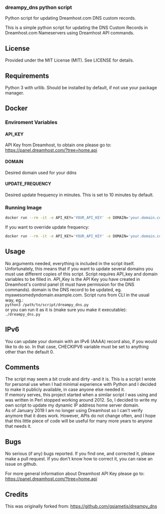 ### dreampy_dns python script
Python script for updating Dreamhost.com DNS custom records.

This is a simple python script for updating the
DNS Custom Records in Dreamhost.com Nameservers using
Dreamhost API commands.

## License
Provided under the MIT License (MIT). See LICENSE for details.

## Requirements

Python 3 with urllib. Should be installed by default, if not use your package manager.

## Docker
### Enviroment Variables
#### API_KEY
API Key from Dreamhost, to obtain one please go to: https://panel.dreamhost.com/?tree=home.api
#### DOMAIN 
Desired domain used for your ddns
#### UPDATE_FREQUENCY
Desired update frequency in minutes. This is set to 10 minutes by default.

### Running Image
```bash
docker run --rm -it -e API_KEY='YOUR_API_KEY' -e DOMAIN='your.domain.com' --name dreampy-dns doitandbedone/dreampy-dns
```
If you want to override update frequency:
```bash
docker run --rm -it -e API_KEY='YOUR_API_KEY' -e DOMAIN='your.domain.com' -e UPDATE_FREQUENCY='15' --name dreampy-dns doitandbedone/dreampy-dns
```

## Usage

No arguments needed, everything is included in the script itself. Unfortunately, this means that if you want to update several domains you must use different copies of this script.
Script requires API_key and domain variables to be filled in. API_Key is the
API Key you have created in Dreamhost's control panel (it must have permission
for the DNS commands). domain is the DNS record to be updated, eg.
myawesomedyndomain.example.com.
Script runs from CLI in the usual way, eg.:  
`python3 /path/to/script/dreampy_dns.py`  
or you can run it as it is (make sure you make it executable):  
`./dreampy_dns.py`

## IPv6

You can update your domain with an IPv6 (AAAA) record also, if you would like to do so.
In that case, CHECKIPV6 variable must be set to anything other than the default 0.

## Comments

The script may seem a bit crude and dirty -and it is. This is a script I wrote for personal use
when I had minimal experience with Python and I decided to make it publicly available, in case anyone else needed it.  
If memory serves, this project started when a similar script I was using and was written in Perl stopped working around 2012. So, I decided to write my own script to update my dynamic IP address home server domain.  
As of January 2019 I am no longer using Dreamhost so I can't verify anymore that it does work. However, APIs do not change often, and I hope that this little piece of code will be useful for many more years to anyone that needs it.

## Bugs
No serious (if any) bugs reported. If you find one, and corrected it, please make a pull request. If you don't know how to correct it, you can raise an issue on github.

For more general information about Dreamhost API Key please go to:
https://panel.dreamhost.com/?tree=home.api

## Credits
This was originally forked from:
https://github.com/gsiametis/dreampy_dns
